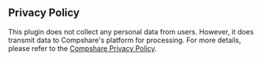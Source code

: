 ## Privacy Policy

This plugin does not collect any personal data from users. However, it does transmit data to Compshare's platform for processing. For more details, please refer to the [Compshare Privacy Policy](https://www.ucloud-global.com/en/docs/modelverse/private
).
